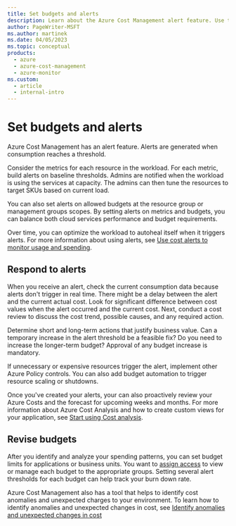 ```yaml
---
title: Set budgets and alerts
description: Learn about the Azure Cost Management alert feature. Use this feature to generate alerts when consumption reaches a threshold.
author: PageWriter-MSFT
ms.author: martinek
ms.date: 04/05/2023
ms.topic: conceptual
products:
  - azure
  - azure-cost-management
  - azure-monitor
ms.custom:
  - article
  - internal-intro
---
```


# Set budgets and alerts

Azure Cost Management has an alert feature. Alerts are generated when consumption reaches a threshold.

Consider the metrics for each resource in the workload. For each metric, build alerts on baseline thresholds. Admins are notified when the workload is using the services at capacity. The admins can then tune the resources to target SKUs based on current load.

You can also set alerts on allowed budgets at the resource group or management groups scopes. By setting alerts on metrics and budgets, you can balance both cloud services performance and budget requirements.

Over time, you can optimize the workload to autoheal itself when it triggers alerts. For more information about using alerts, see [Use cost alerts to monitor usage and spending](/azure/cost-management-billing/costs/cost-mgt-alerts-monitor-usage-spending).

## Respond to alerts
When you receive an alert, check the current consumption data because alerts don't trigger in real time. There might be a delay between the alert and the current actual cost. Look for significant difference between cost values when the alert occurred and the current cost. Next, conduct a cost review to discuss the cost trend, possible causes, and any required action.

Determine short and long-term actions that justify business value. Can a temporary increase in the alert threshold be a feasible fix? Do you need to increase the longer-term budget? Approval of any budget increase is mandatory.

If unnecessary or expensive resources trigger the alert, implement other Azure Policy controls. You can also add budget automation to trigger resource scaling or shutdowns.

Once you've created your alerts, your can also proactively review your Azure Costs and the forecast for upcoming weeks and months. For more information about Azure Cost Analysis and how to create custom views for your application, see [Start using Cost analysis](/azure/cost-management-billing/costs/quick-acm-cost-analysis).

## Revise budgets

After you identify and analyze your spending patterns, you can set budget limits for applications or business units. You want to [assign access](/azure/cost-management/assign-access-acm-data) to view or manage each budget to the appropriate groups. Setting several alert thresholds for each budget can help track your burn down rate.

Azure Cost Management also has a tool that helps to identify cost anomalies and unexpected charges to your environment. To learn how to identify anomalies and unexpected changes in cost, see [Identify anomalies and unexpected changes in cost](/azure/cost-management-billing/understand/analyze-unexpected-charges)


